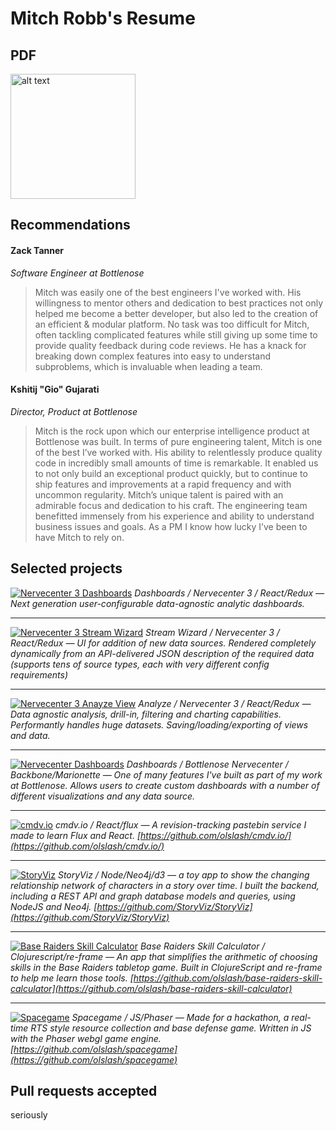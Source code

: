 # Mitch Robb's Resume

## PDF
<a href="https://github.com/olslash/resume/raw/master/Resume%20-%20Mitch%20Robb.pdf">
<img src="https://raw.githubusercontent.com/olslash/resume/master/screenshots/resume-preview.png" alt="alt text" height="200">
</a>

## Recommendations

#### Zack Tanner
*Software Engineer at Bottlenose*

> Mitch was easily one of the best engineers I've worked with. His willingness to mentor others and dedication to best practices not only helped me become a better developer, but also led to the creation of an efficient & modular platform. No task was too difficult for Mitch, often tackling complicated features while still giving up some time to provide quality feedback during code reviews. He has a knack for breaking down complex features into easy to understand subproblems, which is invaluable when leading a team.

#### Kshitij "Gio" Gujarati
*Director, Product at Bottlenose*

> Mitch is the rock upon which our enterprise intelligence product at Bottlenose was built. In terms of pure engineering talent, Mitch is one of the best I’ve worked with. His ability to relentlessly produce quality code in incredibly small amounts of time is remarkable. It enabled us to not only build an exceptional product quickly, but to continue to ship features and improvements at a rapid frequency and with uncommon regularity. 
Mitch’s unique talent is paired with an admirable focus and dedication to his craft. The engineering team benefitted immensely from his experience and ability to understand business issues and goals. As a PM I know how lucky I’ve been to have Mitch to rely on.

## Selected projects
[![Nervecenter 3 Dashboards](https://raw.githubusercontent.com/olslash/resume/master/screenshots/nc3-dashboards.png)](https://raw.githubusercontent.com/olslash/resume/master/screenshots/nc3-dashboards.png)
*Dashboards / Nervecenter 3 / React/Redux — Next generation user-configurable data-agnostic analytic dashboards.*

---

[![Nervecenter 3 Stream Wizard](https://raw.githubusercontent.com/olslash/resume/master/screenshots/nc3-stream-wizard.png)](https://raw.githubusercontent.com/olslash/resume/master/screenshots/nc3-stream-wizard.png)
*Stream Wizard / Nervecenter 3 / React/Redux — UI for addition of new data sources. Rendered completely dynamically from an API-delivered JSON description of the required data (supports tens of source types, each with very different config requirements)*

---

[![Nervecenter 3 Anayze View](https://raw.githubusercontent.com/olslash/resume/master/screenshots/nc3-analyze.png)](https://raw.githubusercontent.com/olslash/resume/master/screenshots/nc3-analyze.png)
*Analyze / Nervecenter 3 / React/Redux — Data agnostic analysis, drill-in, filtering and charting capabilities. Performantly handles huge datasets. Saving/loading/exporting of views and data.*

---

[![Nervecenter Dashboards](https://raw.githubusercontent.com/olslash/resume/master/screenshots/nc2-dashboards.jpg)](https://raw.githubusercontent.com/olslash/resume/master/screenshots/nc2-dashboards.jpg)
*Dashboards / Bottlenose Nervecenter / Backbone/Marionette — One of many features I've built as part of my work at Bottlenose. Allows users to create custom dashboards with a number of different visualizations and any data source.*

---

[![cmdv.io](https://raw.githubusercontent.com/olslash/resume/master/screenshots/cmdv.png)](https://raw.githubusercontent.com/olslash/resume/master/screenshots/cmdv.png)
*cmdv.io / React/flux — A revision-tracking pastebin service I made to learn Flux and React. [https://github.com/olslash/cmdv.io/](https://github.com/olslash/cmdv.io/)*

---

[![StoryViz](https://raw.githubusercontent.com/olslash/resume/master/screenshots/storyviz.jpg)](https://raw.githubusercontent.com/olslash/resume/master/screenshots/storyviz.jpg)
*StoryViz / Node/Neo4j/d3 — a toy app to show the changing relationship network of characters in a story over time. I built the backend, including a REST API and graph database models and queries, using NodeJS and Neo4j. [https://github.com/StoryViz/StoryViz](https://github.com/StoryViz/StoryViz)*

---

[![Base Raiders Skill Calculator](https://raw.githubusercontent.com/olslash/resume/master/screenshots/baseraiders.png)](https://raw.githubusercontent.com/olslash/resume/master/screenshots/baseraiders.png)
*Base Raiders Skill Calculator / Clojurescript/re-frame — An app that simplifies the arithmetic of choosing skills in the Base Raiders tabletop game. Built in ClojureScript and re-frame to help me learn those tools. [https://github.com/olslash/base-raiders-skill-calculator](https://github.com/olslash/base-raiders-skill-calculator)*

---

[![Spacegame](https://raw.githubusercontent.com/olslash/resume/master/screenshots/spacegame.jpg)](https://raw.githubusercontent.com/olslash/resume/master/screenshots/spacegame.jpg)
*Spacegame / JS/Phaser — Made for a hackathon, a real-time RTS style resource collection and base defense game. Written in JS with the Phaser webgl game engine. [https://github.com/olslash/spacegame](https://github.com/olslash/spacegame)*


## Pull requests accepted
seriously
